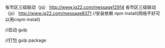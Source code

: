 省市区三级联动（jq）
http://www.jq22.com/message12914
省市区三级联动（js）
http://www.jq22.com/message8371
//安装依赖
 npm install(网络不好可以用cnpm install)
 
 //启动
  gulp
 
 //打包
 gulp package
